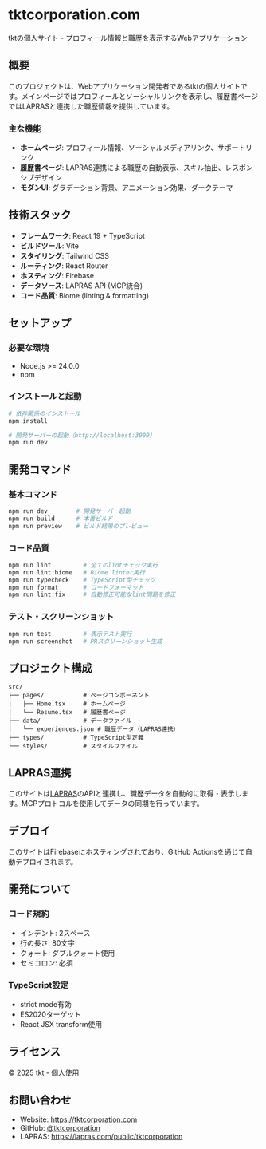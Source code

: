 # tktcorporation.com

tktの個人サイト - プロフィール情報と職歴を表示するWebアプリケーション

## 概要

このプロジェクトは、Webアプリケーション開発者であるtktの個人サイトです。メインページではプロフィールとソーシャルリンクを表示し、履歴書ページではLAPRASと連携した職歴情報を提供しています。

### 主な機能

- **ホームページ**: プロフィール情報、ソーシャルメディアリンク、サポートリンク
- **履歴書ページ**: LAPRAS連携による職歴の自動表示、スキル抽出、レスポンシブデザイン
- **モダンUI**: グラデーション背景、アニメーション効果、ダークテーマ

## 技術スタック

- **フレームワーク**: React 19 + TypeScript
- **ビルドツール**: Vite
- **スタイリング**: Tailwind CSS
- **ルーティング**: React Router
- **ホスティング**: Firebase
- **データソース**: LAPRAS API (MCP統合)
- **コード品質**: Biome (linting & formatting)

## セットアップ

### 必要な環境
- Node.js >= 24.0.0
- npm

### インストールと起動

```bash
# 依存関係のインストール
npm install

# 開発サーバーの起動（http://localhost:3000）
npm run dev
```

## 開発コマンド

### 基本コマンド
```bash
npm run dev        # 開発サーバー起動
npm run build      # 本番ビルド
npm run preview    # ビルド結果のプレビュー
```

### コード品質
```bash
npm run lint         # 全てのlintチェック実行
npm run lint:biome   # Biome linter実行
npm run typecheck    # TypeScript型チェック
npm run format       # コードフォーマット
npm run lint:fix     # 自動修正可能なlint問題を修正
```

### テスト・スクリーンショット
```bash
npm run test         # 表示テスト実行
npm run screenshot   # PRスクリーンショット生成
```

## プロジェクト構成

```
src/
├── pages/           # ページコンポーネント
│   ├── Home.tsx     # ホームページ
│   └── Resume.tsx   # 履歴書ページ
├── data/            # データファイル
│   └── experiences.json # 職歴データ（LAPRAS連携）
├── types/           # TypeScript型定義
└── styles/          # スタイルファイル
```

## LAPRAS連携

このサイトは[LAPRAS](https://lapras.com/)のAPIと連携し、職歴データを自動的に取得・表示します。MCPプロトコルを使用してデータの同期を行っています。

## デプロイ

このサイトはFirebaseにホスティングされており、GitHub Actionsを通じて自動デプロイされます。

## 開発について

### コード規約
- インデント: 2スペース
- 行の長さ: 80文字
- クォート: ダブルクォート使用
- セミコロン: 必須

### TypeScript設定
- strict mode有効
- ES2020ターゲット
- React JSX transform使用

## ライセンス

© 2025 tkt - 個人使用

## お問い合わせ

- Website: https://tktcorporation.com
- GitHub: [@tktcorporation](https://github.com/tktcorporation)
- LAPRAS: https://lapras.com/public/tktcorporation